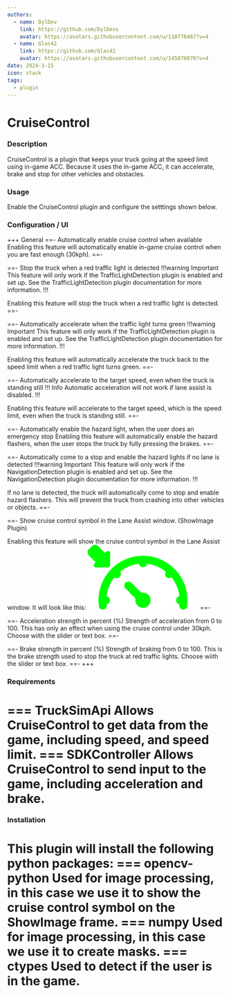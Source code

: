 ```yaml
---
authors: 
  - name: DylDev
    link: https://github.com/DylDevs
    avatar: https://avatars.githubusercontent.com/u/110776467?v=4
  - name: Glas42
    link: https://github.com/Glas42
    avatar: https://avatars.githubusercontent.com/u/145870870?v=4
date: 2024-3-15
icon: stack
tags: 
  - plugin
---
```

# CruiseControl

### Description
CruiseControl is a plugin that keeps your truck going at the speed limit using in-game ACC. Because it uses the in-game ACC, it can accelerate, brake and stop for other vehicles and obstacles.

### Usage
Enable the CruiseControl plugin and configure the setttings shown below.

### Configuration / UI
+++ General
==- Automatically enable cruise control when available
Enabling this feature will automatically enable in-game cruise control when you are fast enough (30kph).
==-

==- Stop the truck when a red traffic light is detected
!!!warning Important
This feature will only work if the TrafficLightDetection plugin is enabled and set up. See the TrafficLightDetection plugin documentation for more information.
!!!

Enabling this feature will stop the truck when a red traffic light is detected.
==-

==- Automatically accelerate when the traffic light turns green
!!!warning Important
This feature will only work if the TrafficLightDetection plugin is enabled and set up. See the TrafficLightDetection plugin documentation for more information.
!!!

Enabling this feature will automatically accelerate the truck back to the speed limit when a red traffic light turns green.
==-

==- Automatically accelerate to the target speed, even when the truck is standing still
!!! Info
Automatic acceleration will not work if lane assist is disabled.
!!!

Enabling this feature will accelerate to the target speed, which is the speed limit, even when the truck is standing still.
==-

==- Automatically enable the hazard light, when the user does an emergency stop
Enabling this feature will automatically enable the hazard flashers, when the user stops the truck by fully pressing the brakes.
==-

==- Automatically come to a stop and enable the hazard lights if no lane is detected
!!!warning Important
This feature will only work if the NavigationDetection plugin is enabled and set up. See the NavigationDetection plugin documentation for more information.
!!!

If no lane is detected, the truck will automatically come to stop and enable hazard flashers. This will prevent the truck from crashing into other vehicles or objects.
==-

==- Show cruise control symbol in the Lane Assist window. (ShowImage Plugin)

Enabling this feature will show the cruise control symbol in the Lane Assist window. It will look like this:
![Cruise Control Symbol](/assets/CruiseControl/cruisecontrol_on_set.png)
==-

==- Acceleration strength in percent (%)
Strength of acceleration from 0 to 100. This has only an effect when using the cruise control under 30kph. Choose wiith the slider or text box.
==-

==- Brake strength in percent (%)
Strength of braking from 0 to 100. This is the brake strength used to stop the truck at red traffic lights. Choose wiith the slider or text box.
==-
+++

### Requirements
=== TruckSimApi
Allows CruiseControl to get data from the game, including speed, and speed limit.
=== SDKController
Allows CruiseControl to send input to the game, including acceleration and brake.
===

### Installation
This plugin will install the following python packages:
=== opencv-python
Used for image processing, in this case we use it to show the cruise control symbol on the ShowImage frame.
=== numpy
Used for image processing, in this case we use it to create masks.
=== ctypes
Used to detect if the user is in the game.
===